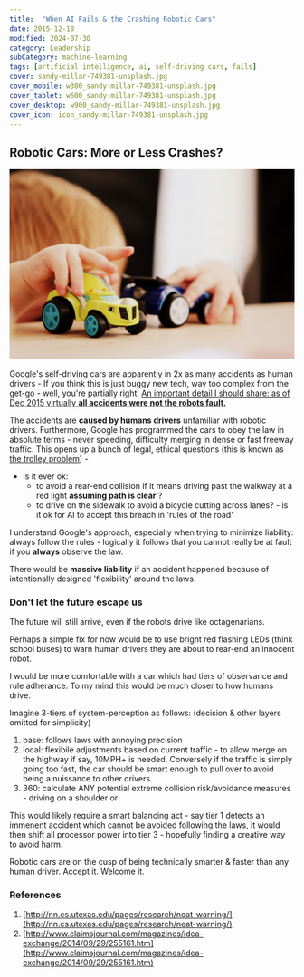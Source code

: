 ```yaml
---
title:  "When AI Fails & the Crashing Robotic Cars"
date: 2015-12-18
modified: 2024-07-30
category: Leadership
subCategory: machine-learning
tags: [artificial intelligence, ai, self-driving cars, fails]
cover: sandy-millar-749381-unsplash.jpg
cover_mobile: w300_sandy-millar-749381-unsplash.jpg
cover_tablet: w600_sandy-millar-749381-unsplash.jpg
cover_desktop: w900_sandy-millar-749381-unsplash.jpg
cover_icon: icon_sandy-millar-749381-unsplash.jpg
---
```


## Robotic Cars: More or Less Crashes?

![credit: sandy-millar-749381-unsplash.jpg](sandy-millar-749381-unsplash.jpg)

Google's self-driving cars are apparently in 2x as many accidents as human drivers - If you think this is just buggy new tech, way too complex from the get-go - well, you're partially right. [An important detail I should share: as of Dec 2015 virtually **all accidents were not the robots fault.**](http://www.bloomberg.com/news/articles/2015-12-18/humans-are-slamming-into-driverless-cars-and-exposing-a-key-flaw)

The accidents are **caused by humans drivers** unfamiliar with robotic drivers. Furthermore, Google has programmed the cars to obey the law in absolute terms - never speeding, difficulty merging in dense or fast freeway traffic.
This opens up a bunch of legal, ethical questions (this is known as [the trolley problem](https://en.wikipedia.org/wiki/Trolley_problem)) -

- Is it ever ok:
  - to avoid a rear-end collision if it means driving past the walkway at a red light **assuming path is clear** ?
  - to drive on the sidewalk to avoid a bicycle cutting across lanes? - is it ok for AI to accept this breach in 'rules of the road'

I understand Google's approach, especially when trying to minimize liability: always follow the rules - logically it follows that you cannot really be at fault if you **always** observe the law.

There would be **massive liability** if an accident happened because of intentionally designed 'flexibility' around the laws.

### Don't let the future escape us

The future will still arrive, even if the robots drive like octagenarians.

Perhaps a simple fix for now would be to use bright red flashing LEDs (think school buses) to warn human drivers they are about to rear-end an innocent robot.

I would be more comfortable with a car which had tiers of observance and rule adherance. To my mind this would be much closer to how humans drive.

Imagine 3-tiers of system-perception as follows: (decision & other layers omitted for simplicity)

1.  base: follows laws with annoying precision
2.  local: flexibile adjustments based on current traffic - to allow merge on the highway if say, 10MPH+ is needed. Conversely if the traffic is simply going too fast, the car should be smart enough to pull over to avoid being a nuissance to other drivers.
3.  360: calculate ANY potential extreme collision risk/avoidance measures - driving on a shoulder or

This would likely require a smart balancing act - say tier 1 detects an immenent accident which cannot be avoided following the laws, it would then shift all processor power into tier 3 - hopefully finding a creative way to avoid harm.

Robotic cars are on the cusp of being technically smarter & faster than any human driver. Accept it. Welcome it.

### References

1.  [http://nn.cs.utexas.edu/pages/research/neat-warning/](http://nn.cs.utexas.edu/pages/research/neat-warning/)
1.  [http://www.claimsjournal.com/magazines/idea-exchange/2014/09/29/255161.htm](http://www.claimsjournal.com/magazines/idea-exchange/2014/09/29/255161.htm)
